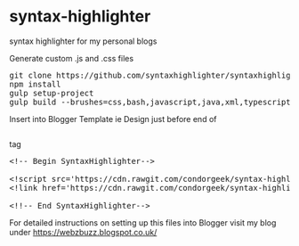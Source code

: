 # syntax-highlighter
syntax highlighter for my personal blogs

Generate custom .js and .css files 
<pre>
git clone https://github.com/syntaxhighlighter/syntaxhighlighter.git .
npm install
gulp setup-project
gulp build --brushes=css,bash,javascript,java,xml,typescript,sass --theme=default
</pre>

Insert into Blogger Template ie Design just before end of <pre></head></pre> tag

<pre>
&lt;!-- Begin SyntaxHighlighter--&gt;

&lt;!script src='https://cdn.rawgit.com/condorgeek/syntax-highlighter/4c67b869/syntaxhighlighter.js' type='text/javascript'/&gt;&lt;!/script&gt;
&lt;!link href='https://cdn.rawgit.com/condorgeek/syntax-highlighter/4c67b869/theme.css' rel='stylesheet' type='text/css'/&gt;

&lt;!!-- End SyntaxHighlighter--&gt;
</pre>
For detailed instructions on setting up this files into Blogger visit my blog under https://webzbuzz.blogspot.co.uk/
